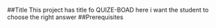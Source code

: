 ##Title
This project  has title fo QUIZE-BOAD here i want the student to choose the right answer
##Prerequisites